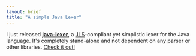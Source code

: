 ```yaml
---
layout: brief
title: "A simple Java Lexer"
---
```



I just released **[java-lexer]**, a [JLS]-compliant yet simplistic lexer for the
Java language. It's completely stand-alone and not dependent on any parser or
other libraries. [Check it out!][java-lexer]

[java-lexer]: https://github.com/norswap/java-lexer
[JLS]: https://docs.oracle.com/javase/specs/jls/se9/html/jls-3.html
